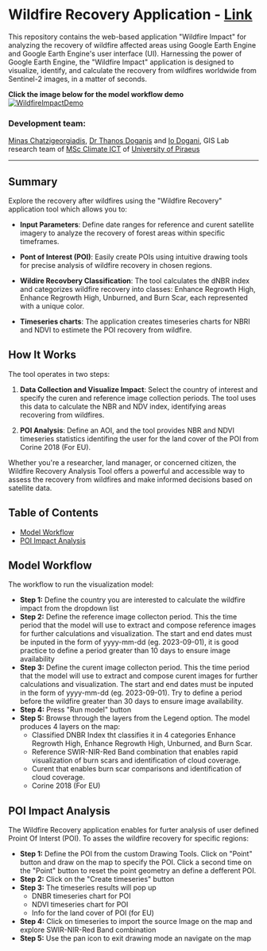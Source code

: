 # Wildfire Recovery Application - [Link](https://ee-my-username32blue.projects.earthengine.app/view/wildfire-recover)

This repository contains the web-based application "Wildfire Impact" for analyzing the recovery of wildfire affected areas using Google Earth Engine and Google Earth Engine's user interface (UI). Harnessing the power of Google Earth Engine, the "Wildfire Impact" application is designed to visualize, identify, and calculate the recovery from wildfires worldwide from Sentinel-2 images, in a matter of seconds.

**Click the image below for the model workflow demo**
[![WildfireImpactDemo](https://img.youtube.com/vi/hG2sv7bSYec/maxresdefault.jpg)](https://www.youtube.com/watch?v=e6U0JWRmj84&ab_channel=akisch)
### Development team: 
[Minas Chatzigeorgiadis](https://www.linkedin.com/in/minas-chatz/), [Dr Thanos Doganis](https://www.linkedin.com/in/thanos-doganis-41550915/) and [Io Dogani](https://www.linkedin.com/in/dogani-io/), GIS Lab research team of [MSc Climate ICT](https://masters.ds.unipi.gr/MSc_Climate_ICT/en/) of [University of Piraeus](https://www.unipi.gr/unipi/en/)
_______________________________________________________________________________________________________________________________________________________________________________________________________________________________________________________________________________________________________________________________

## Summary

Explore the recovery after wildfires using the "Wildfire Recovery" application tool which allows you to:

- **Input Parameters**: Define date ranges for reference and curent satellite imagery to analyze the recovery of forest areas within specific timeframes.

- **Pont of Interest (POI)**: Easily create POIs using intuitive drawing tools for precise analysis of wildfire recovery in chosen regions.

- **Wildire Recovbery Classification**: The tool calculates the dNBR index and categorizes wildfire recovery into classes: Enhance Regrowth High, Enhance Regrowth High, Unburned, and Burn Scar, each represented with a unique color.

- **Timeseries charts**: The application creates timeseries charts for NBRI and NDVI to estimete the POI recovery from wildfire.

## How It Works

The tool operates in two steps:

1. **Data Collection and Visualize Impact**: Select the country of interest and specify the curen and reference image collection periods. The tool uses this data to calculate the NBR and NDV index, identifying areas recovering from wildfires.

2. **POI Analysis**: Define an AOI, and the tool provides NBR and NDVI timeseries statistics identifing the user for the land cover of the POI from Corine 2018 (For EU).

Whether you're a researcher, land manager, or concerned citizen, the Wildfire Recovery Analysis Tool offers a powerful and accessible way to assess the recovery from wildfires and make informed decisions based on satellite data.

## Table of Contents

- [Model Workflow](#model-workflow)
- [POI Impact Analysis](#aoi-impact-analysis)


## Model Workflow

The workflow to run the visualization model:

- **Step 1:** Define the country you are interested to calculate the wildfire impact from the dropdown list
- **Step 2:** Define the reference image collecton period. This the time period that the model will use to extract and compose reference images for further calculations and visualization. The start and end dates must be inputed in the form of yyyy-mm-dd (eg. 2023-09-01), it is good practice to define a period greater than 10 days to ensure image availability
- **Step 3:**  Define the curent image collecton period. This the time period that the model will use to extract and compose curent images for further calculations and visualization. The start and end dates must be inputed in the form of yyyy-mm-dd (eg. 2023-09-01). Try to define a period before the wildfire greater than 30 days to ensure image availability.
- **Step 4:** Press "Run model" button
- **Step 5:** Browse through the layers from the Legend option.
   The model produces 4 layers on the map:
  - Classified DNBR Index tht classifies it in 4 categories Enhance Regrowth High, Enhance Regrowth High, Unburned, and Burn Scar.
  - Reference SWIR-NIR-Red Band combination that enables rapid visualization of burn scars and identification of cloud coverage.
  - Curent  that enables burn scar comparisons and identification of cloud coverage.
  - Corine 2018 (For EU)


## POI Impact Analysis

The Wildfire Recovery application enables for furter analysis of user defined Proint Of Interst (POI). To asses the wildfire recovery for specific regions:

- **Step 1:** Define the POI from the custom Drawing Tools. Click on "Point" button and draw on the map to specify the POI. Click a second time on the "Point" button to reset the point geometry an define a defferent POI.
- **Step 2:** Click on the "Create timeseries" button
- **Step 3:** The timeseries results will pop up
    - DNBR timeseries chart for POI
    - NDVI timeseries chart for POI
    - Info for the land cover of POI (for EU)
- **Step 4:** Click on timeseries to import the source Image on the map and explore SWIR-NIR-Red Band combination
- **Step 5:** Use the pan icon to exit drawing mode an navigate on the map

